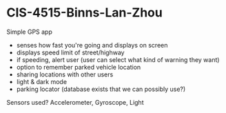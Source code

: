 # CIS-4515-Binns-Lan-Zhou

Simple GPS app
+ senses how fast you're going and displays on screen
+ displays speed limit of street/highway
+ if speeding, alert user (user can select what kind of warning they want)
+ option to remember parked vehicle location
+ sharing locations with other users
+ light & dark mode
+ parking locator (database exists that we can possibly use?)

Sensors used? Accelerometer, Gyroscope, Light
